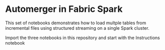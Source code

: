 # Automerger in Fabric Spark

This set of notebooks demonstrates how to load multple tables from incremental files using structured streaming on a single Spark cluster. 

Import the three notebooks in this repository and start with the Instructions notebook
